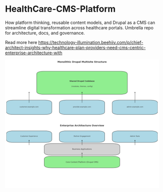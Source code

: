 # HealthCare-CMS-Platform
How platform thinking, reusable content models, and Drupal as a CMS can streamline digital transformation across healthcare portals. Umbrella repo for architecture, docs, and governance.

Read more here https://technology-illumination.beehiiv.com/p/chief-architect-insights-why-healthcare-plan-providers-need-cms-centric-enterprise-architecture-with

![Drupal Multisite and Enterprise Architecture](Drupal_Multisite_and_Enterprise_Architecture.png)


